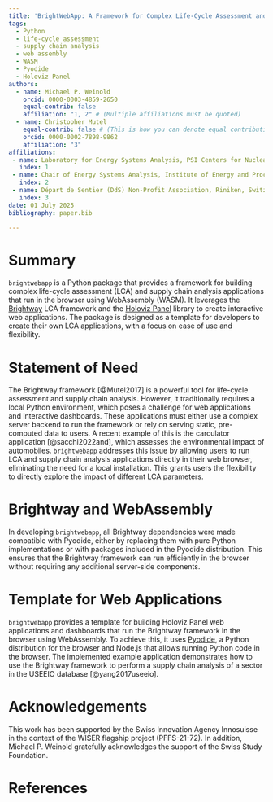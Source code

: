 ```yaml
---
title: 'BrightWebApp: A Framework for Complex Life-Cycle Assessment and Supply Chain Analysis in the Browser with WebAssembly and Brightway'
tags:
  - Python
  - life-cycle assessment
  - supply chain analysis
  - web assembly
  - WASM
  - Pyodide
  - Holoviz Panel
authors:
  - name: Michael P. Weinold
    orcid: 0000-0003-4859-2650
    equal-contrib: false
    affiliation: "1, 2" # (Multiple affiliations must be quoted)
  - name: Christopher Mutel
    equal-contrib: false # (This is how you can denote equal contributions between multiple authors)
    orcid: 0000-0002-7898-9862
    affiliation: "3"
affiliations:
 - name: Laboratory for Energy Systems Analysis, PSI Centers for Nuclear Engineering \& Sciences and Energy \& Environmental Sciences, Villigen, Switzerland
   index: 1
 - name: Chair of Energy Systems Analysis, Institute of Energy and Process Engineering, Department of Mechanical and Process Engineering, ETH Zurich, Zurich, Switzerland
   index: 2
 - name: Départ de Sentier (DdS) Non-Profit Association, Riniken, Switzerland
   index: 3
date: 01 July 2025
bibliography: paper.bib

---
```


# Summary

`brightwebapp` is a Python package that provides a framework for building complex life-cycle assessment (LCA) and supply chain analysis applications that run in the browser using WebAssembly (WASM). It leverages the [Brightway](https://brightway.dev) LCA framework and the [Holoviz Panel](https://panel.holoviz.org) library to create interactive web applications. The package is designed as a template for developers to create their own LCA applications, with a focus on ease of use and flexibility.

# Statement of Need

The Brightway framework [@Mutel2017] is a powerful tool for life-cycle assessment and supply chain analysis. However, it traditionally requires a local Python environment, which poses a challenge for web applications and interactive dashboards. These applications must either use a complex server backend to run the framework or rely on serving static, pre-computed data to users. A recent example of this is the carculator application [@sacchi2022and], which assesses the environmental impact of automobiles.
`brightwebapp` addresses this issue by allowing users to run LCA and supply chain analysis applications directly in their web browser, eliminating the need for a local installation. This grants users the flexibility to directly explore the impact of different LCA parameters.

# Brightway and WebAssembly

In developing `brightwebapp`, all Brightway dependencies were made compatible with Pyodide, either by replacing them with pure Python implementations or with packages included in the Pyodide distribution. This ensures that the Brightway framework can run efficiently in the browser without requiring any additional server-side components.

# Template for Web Applications

`brightwebapp` provides a template for building Holoviz Panel web applications and dashboards that run the Brightway framework in the browser using WebAssembly. To achieve this, it uses [Pyodide](https://pyodide.org/en/stable/), a Python distribution for the browser and Node.js that allows running Python code in the browser. The implemented example application demonstrates how to use the Brightway framework to perform a supply chain analysis of a sector in the USEEIO database [@yang2017useeio].

# Acknowledgements

This work has been supported by the Swiss Innovation Agency Innosuisse in the context of the WISER flagship project (PFFS-21-72). In addition, Michael P. Weinold gratefully acknowledges the support of the Swiss Study Foundation.

# References
